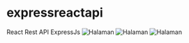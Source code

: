 # expressreactapi
React Rest API ExpressJs 
![Halaman](https://i.imgur.com/VzCe3qe.png "Halaman")
![Halaman](https://i.imgur.com/zFnSDD3.png "Halaman")
![Halaman](https://i.imgur.com/rXGxUIe.png "Halaman")
